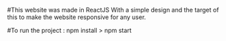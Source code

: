 #This website was made in ReactJS With a simple design and the target of this to make the website responsive for any user.

#To run the project : npm install > npm start 

